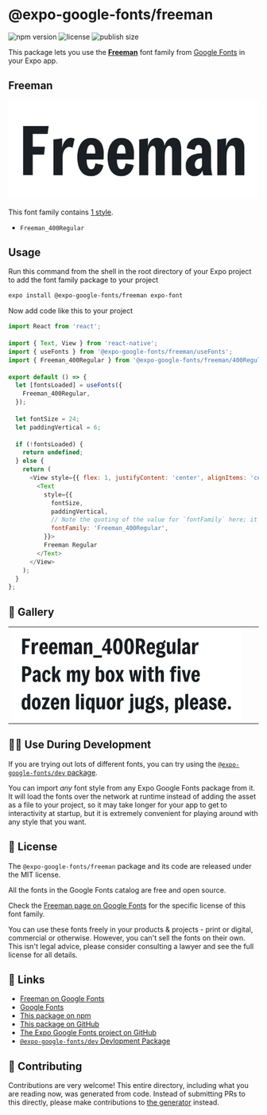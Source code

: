 # @expo-google-fonts/freeman

![npm version](https://flat.badgen.net/npm/v/@expo-google-fonts/freeman)
![license](https://flat.badgen.net/github/license/expo/google-fonts)
![publish size](https://flat.badgen.net/packagephobia/install/@expo-google-fonts/freeman)

This package lets you use the [**Freeman**](https://fonts.google.com/specimen/Freeman) font family from [Google Fonts](https://fonts.google.com/) in your Expo app.

## Freeman

![Freeman](./font-family.png)

This font family contains [1 style](#-gallery).

- `Freeman_400Regular`

## Usage

Run this command from the shell in the root directory of your Expo project to add the font family package to your project
```sh
expo install @expo-google-fonts/freeman expo-font
```

Now add code like this to your project
```js
import React from 'react';

import { Text, View } from 'react-native';
import { useFonts } from '@expo-google-fonts/freeman/useFonts';
import { Freeman_400Regular } from '@expo-google-fonts/freeman/400Regular';

export default () => {
  let [fontsLoaded] = useFonts({
    Freeman_400Regular,
  });

  let fontSize = 24;
  let paddingVertical = 6;

  if (!fontsLoaded) {
    return undefined;
  } else {
    return (
      <View style={{ flex: 1, justifyContent: 'center', alignItems: 'center' }}>
        <Text
          style={{
            fontSize,
            paddingVertical,
            // Note the quoting of the value for `fontFamily` here; it expects a string!
            fontFamily: 'Freeman_400Regular',
          }}>
          Freeman Regular
        </Text>
      </View>
    );
  }
};

```

## 🔡 Gallery


||||
|-|-|-|
|![Freeman_400Regular](.//400Regular/Freeman_400Regular.ttf.png)||||


## 👩‍💻 Use During Development

If you are trying out lots of different fonts, you can try using the [`@expo-google-fonts/dev` package](https://github.com/freeboub/google-fonts/tree/master/font-packages/dev#readme).

You can import *any* font style from any Expo Google Fonts package from it. It will load the fonts
over the network at runtime instead of adding the asset as a file to your project, so it may take longer
for your app to get to interactivity at startup, but it is extremely convenient
for playing around with any style that you want.

## 📖 License

The `@expo-google-fonts/freeman` package and its code are released under the MIT license.

All the fonts in the Google Fonts catalog are free and open source.

Check the [Freeman page on Google Fonts](https://fonts.google.com/specimen/Freeman) for the specific license of this font family.

You can use these fonts freely in your products & projects - print or digital, commercial or otherwise. However, you can't sell the fonts on their own. This isn't legal advice, please consider consulting a lawyer and see the full license for all details.

## 🔗 Links

- [Freeman on Google Fonts](https://fonts.google.com/specimen/Freeman)
- [Google Fonts](https://fonts.google.com/)
- [This package on npm](https://www.npmjs.com/package/@expo-google-fonts/freeman)
- [This package on GitHub](https://github.com/freeboub/google-fonts/tree/master/font-packages/freeman)
- [The Expo Google Fonts project on GitHub](https://github.com/freeboub/google-fonts)
- [`@expo-google-fonts/dev` Devlopment Package](https://github.com/freeboub/google-fonts/tree/master/font-packages/dev)

## 🤝 Contributing

Contributions are very welcome! This entire directory, including what you are reading now, was generated from code. Instead of submitting PRs to this directly, please make contributions to [the generator](https://github.com/freeboub/google-fonts/tree/master/packages/generator) instead.
